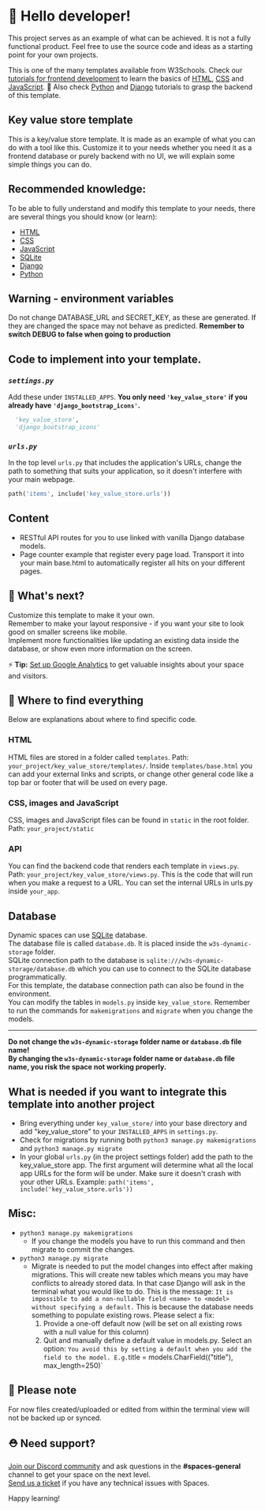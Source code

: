 # 👋 Hello developer!

This project serves as an example of what can be achieved. It is not a fully functional product. Feel free to use the source code and ideas as a starting point for your own projects.

This is one of the many templates available from W3Schools. Check our [tutorials for frontend development](https://www.w3schools.com/where_to_start.asp) to learn the basics of [HTML](https://www.w3schools.com/html), [CSS](https://www.w3schools.com/css) and [JavaScript](https://www.w3schools.com/js). 🦄
Also check [Python](https://www.w3schools.com/python/) and [Django](https://www.w3schools.com/django/) tutorials to grasp the backend of this template.
## Key value store template

This is a key/value store template. It is made as an example of what you can do with a tool like this. Customize it to your needs whether you need it as a frontend database or purely backend with no UI, we will explain some simple things you can do. 

## Recommended knowledge:

To be able to fully understand and modify this template to your needs, there are several things you should know (or learn):

- [HTML](https://www.w3schools.com/html)
- [CSS](https://www.w3schools.com/css)
- [JavaScript](https://www.w3schools.com/js)
- [SQLite](https://www.sqlite.org/docs.html)
- [Django](https://www.w3schools.com/django)
- [Python](https://www.w3schools.com/python)

## Warning - environment variables

Do not change DATABASE_URL and SECRET_KEY, as these are generated. If they are changed the space may not behave as predicted.
**Remember to switch DEBUG to false when going to production**

## Code to implement into your template.

### *`settings.py`*

Add these under `INSTALLED_APPS`. **You only need `'key_value_store'` if you already have `'django_bootstrap_icons'`.**

```.py
  'key_value_store',
  'django_bootstrap_icons'
```

### *`urls.py`*

In the top level `urls.py` that includes the application's URLs, change the path to something that suits your application, so it doesn't interfere with your main webpage.

```.py
path('items', include('key_value_store.urls'))
```

## Content
- RESTful API routes for you to use linked with vanilla Django database models.
- Page counter example that register every page load. Transport it into your main base.html to automatically register all hits on your different pages.

## 🔨 What's next?

Customize this template to make it your own.  
Remember to make your layout responsive - if you want your site to look good on smaller screens like mobile.  
Implement more functionalities like updating an existing data inside the database, or show even more information on the screen.

⚡️ **Tip:** [Set up Google Analytics](https://www.w3schools.com/howto/howto_google_analytics.asp) to get valuable insights about your space and visitors. 

## 🎨 Where to find everything

Below are explanations about where to find specific code.

### HTML

HTML files are stored in a folder called `templates`. Path: `your_project/key_value_store/templates/`.
Inside `templates/base.html` you can add your external links and scripts, or change other general code like a top bar or footer that will be used on every page.

### CSS, images and JavaScript

CSS, images and JavaScript files can be found in `static` in the root folder. Path: `your_project/static`

### API

You can find the backend code that renders each template in `views.py`. Path: `your_project/key_value_store/views.py`. This is the code that will run when you make a request to a URL. You can set the internal URLs in urls.py inside `your_app`.

## Database

Dynamic spaces can use [SQLite](https://www.sqlite.org/docs.html) database.  
The database file is called `database.db`. It is placed inside the `w3s-dynamic-storage` folder.  
SQLite connection path to the database is `sqlite:///w3s-dynamic-storage/database.db` which you can use to connect to the SQLite database programmatically.   
For this template, the database connection path can also be found in the environment.  
You can modify the tables in `models.py` inside `key_value_store`. Remember to run the commands for `makemigrations` and `migrate` when you change the models. 

---  
**Do not change the `w3s-dynamic-storage` folder name or `database.db` file name!**  
**By changing the `w3s-dynamic-storage` folder name or `database.db` file name, you risk the space not working properly.**

## What is needed if you want to integrate this template into another project

  - Bring everything under `key_value_store/` into your base directory and add "key_value_store" to your `INSTALLED_APPS` in `settings.py`.
  - Check for migrations by running both `python3 manage.py makemigrations` and `python3 manage.py migrate`
  - In your global `urls.py` (in the project settings folder) add the path to the key_value_store app. The first argument will determine what all the local app URLs for the form will be under. Make sure it doesn't crash with your other URLs. Example: `path('items', include('key_value_store.urls'))`

## Misc: 
  - `python3 manage.py makemigrations`
    - If you change the models you have to run this command and then migrate to commit the changes.
  - `python3 manage.py migrate`
    - Migrate is needed to put the model changes into effect after making migrations. This will create new tables which means you may have conflicts to already stored data. In that case Django will ask in the terminal what you would like to do. This is the message:
      `It is impossible to add a non-nullable field <name> to <model> without specifying a default.` This is because the database needs something to populate existing rows.
      Please select a fix:
      1) Provide a one-off default now (will be set on all existing rows with a null value for this column)
      2) Quit and manually define a default value in models.py.
      Select an option: `
    You avoid this by setting a default when you add the field to the model. E.g. `title = models.CharField(("title"), max_length=250)`

## 🔨 Please note
For now files created/uploaded or edited from within the terminal view will not be backed up or synced. 

## ⛑ Need support?
[Join our Discord community](https://discord.gg/6Z7UaRbUQM) and ask questions in the **#spaces-general** channel to get your space on the next level.  
[Send us a ticket](https://support.w3schools.com/hc/en-gb) if you have any technical issues with Spaces.

Happy learning!